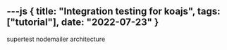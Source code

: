 ---js
{
  title: "Integration testing for koajs",
  tags: ["tutorial"],
  date: "2022-07-23"
}
---

supertest
nodemailer
architecture


